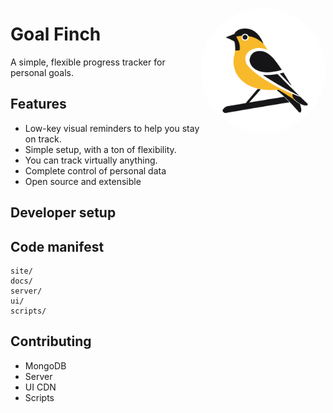 <img class="logo" src="img/goal-finch-logo.svg" alt="GoalFinch Logo" style="
    width: 200px;
    height: auto;
    display: block;
    float: right;
    background-color: var(--background-color);
    border: 2px solid var(--border-color);
    border-radius: 100px;
">

# Goal Finch

A simple, flexible progress tracker for personal goals.
        
## Features

* Low-key visual reminders to help you stay on track.
* Simple setup, with a ton of flexibility.
* You can track virtually anything.
* Complete control of personal data
* Open source and extensible

## Developer setup



## Code manifest

```
site/
docs/
server/
ui/
scripts/
```

## Contributing

* MongoDB
* Server
* UI CDN
* Scripts

